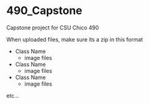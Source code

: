 # 490_Capstone
Capstone project for CSU Chico 490

When uploaded files, make sure its a zip in this format
* Class Name
  * image files
* Class Name
  * image files
* Class Name
  * image files 
 
etc...
